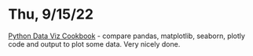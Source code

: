 # Thu, 9/15/22

[Python Data Viz Cookbook](https://dataviz.dylancastillo.co/) - compare pandas, matplotlib, seaborn, plotly code and output to plot some data. Very nicely done.
